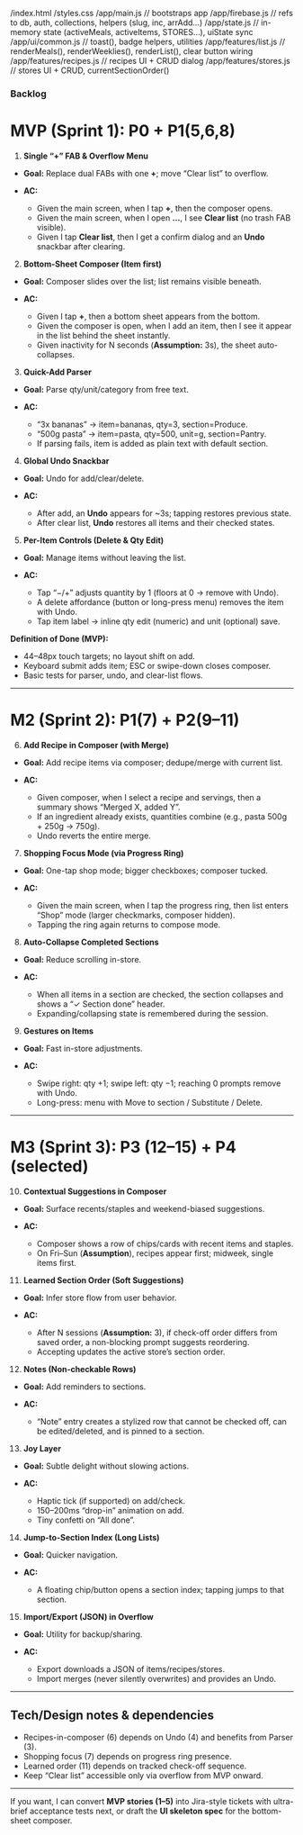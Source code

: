 /index.html
/styles.css
/app/main.js                // bootstraps app
/app/firebase.js            // refs to db, auth, collections, helpers (slug, inc, arrAdd...)
/app/state.js               // in-memory state (activeMeals, activeItems, STORES...), uiState sync
/app/ui/common.js           // toast(), badge helpers, utilities
/app/features/list.js       // renderMeals(), renderWeeklies(), renderList(), clear button wiring
/app/features/recipes.js    // recipes UI + CRUD dialog
/app/features/stores.js     // stores UI + CRUD, currentSectionOrder()


### Backlog

# MVP (Sprint 1): P0 + P1(5,6,8)

1. **Single “+” FAB & Overflow Menu**

* **Goal:** Replace dual FABs with one **+**; move “Clear list” to overflow.
* **AC:**

  * Given the main screen, when I tap **+**, then the composer opens.
  * Given the main screen, when I open **…**, I see **Clear list** (no trash FAB visible).
  * Given I tap **Clear list**, then I get a confirm dialog and an **Undo** snackbar after clearing.

2. **Bottom-Sheet Composer (Item first)**

* **Goal:** Composer slides over the list; list remains visible beneath.
* **AC:**

  * Given I tap **+**, then a bottom sheet appears from the bottom.
  * Given the composer is open, when I add an item, then I see it appear in the list behind the sheet instantly.
  * Given inactivity for N seconds (**Assumption:** 3s), the sheet auto-collapses.

3. **Quick-Add Parser**

* **Goal:** Parse qty/unit/category from free text.
* **AC:**

  * “3x bananas” → item=bananas, qty=3, section=Produce.
  * “500g pasta” → item=pasta, qty=500, unit=g, section=Pantry.
  * If parsing fails, item is added as plain text with default section.

4. **Global Undo Snackbar**

* **Goal:** Undo for add/clear/delete.
* **AC:**

  * After add, an **Undo** appears for \~3s; tapping restores previous state.
  * After clear list, **Undo** restores all items and their checked states.

5. **Per-Item Controls (Delete & Qty Edit)**

* **Goal:** Manage items without leaving the list.
* **AC:**

  * Tap “−/+” adjusts quantity by 1 (floors at 0 → remove with Undo).
  * A delete affordance (button or long-press menu) removes the item with Undo.
  * Tap item label → inline qty edit (numeric) and unit (optional) save.

**Definition of Done (MVP):**

* 44–48px touch targets; no layout shift on add.
* Keyboard submit adds item; ESC or swipe-down closes composer.
* Basic tests for parser, undo, and clear-list flows.

---

# M2 (Sprint 2): P1(7) + P2(9–11)

6. **Add Recipe in Composer (with Merge)**

* **Goal:** Add recipe items via composer; dedupe/merge with current list.
* **AC:**

  * Given composer, when I select a recipe and servings, then a summary shows “Merged X, added Y”.
  * If an ingredient already exists, quantities combine (e.g., pasta 500g + 250g → 750g).
  * Undo reverts the entire merge.

7. **Shopping Focus Mode (via Progress Ring)**

* **Goal:** One-tap shop mode; bigger checkboxes; composer tucked.
* **AC:**

  * Given the main screen, when I tap the progress ring, then list enters “Shop” mode (larger checkmarks, composer hidden).
  * Tapping the ring again returns to compose mode.

8. **Auto-Collapse Completed Sections**

* **Goal:** Reduce scrolling in-store.
* **AC:**

  * When all items in a section are checked, the section collapses and shows a “✓ Section done” header.
  * Expanding/collapsing state is remembered during the session.

9. **Gestures on Items**

* **Goal:** Fast in-store adjustments.
* **AC:**

  * Swipe right: qty +1; swipe left: qty −1; reaching 0 prompts remove with Undo.
  * Long-press: menu with Move to section / Substitute / Delete.

---

# M3 (Sprint 3): P3 (12–15) + P4 (selected)

10. **Contextual Suggestions in Composer**

* **Goal:** Surface recents/staples and weekend-biased suggestions.
* **AC:**

  * Composer shows a row of chips/cards with recent items and staples.
  * On Fri–Sun (**Assumption**), recipes appear first; midweek, single items first.

11. **Learned Section Order (Soft Suggestions)**

* **Goal:** Infer store flow from user behavior.
* **AC:**

  * After N sessions (**Assumption:** 3), if check-off order differs from saved order, a non-blocking prompt suggests reordering.
  * Accepting updates the active store’s section order.

12. **Notes (Non-checkable Rows)**

* **Goal:** Add reminders to sections.
* **AC:**

  * “Note” entry creates a stylized row that cannot be checked off, can be edited/deleted, and is pinned to a section.

13. **Joy Layer**

* **Goal:** Subtle delight without slowing actions.
* **AC:**

  * Haptic tick (if supported) on add/check.
  * 150–200ms “drop-in” animation on add.
  * Tiny confetti on “All done”.

14. **Jump-to-Section Index (Long Lists)**

* **Goal:** Quicker navigation.
* **AC:**

  * A floating chip/button opens a section index; tapping jumps to that section.

15. **Import/Export (JSON) in Overflow**

* **Goal:** Utility for backup/sharing.
* **AC:**

  * Export downloads a JSON of items/recipes/stores.
  * Import merges (never silently overwrites) and provides an Undo.

---

## Tech/Design notes & dependencies

* Recipes-in-composer (6) depends on Undo (4) and benefits from Parser (3).
* Shopping focus (7) depends on progress ring presence.
* Learned order (11) depends on tracked check-off sequence.
* Keep “Clear list” accessible only via overflow from MVP onward.

---

If you want, I can convert **MVP stories (1–5)** into Jira-style tickets with ultra-brief acceptance tests next, or draft the **UI skeleton spec** for the bottom-sheet composer.
